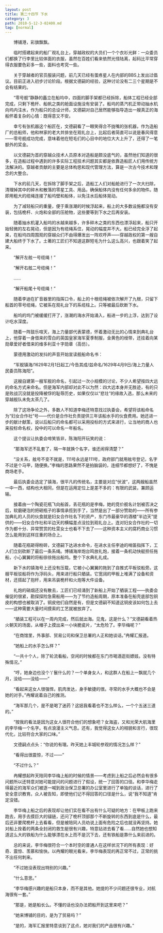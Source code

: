```yaml
---
layout: post
title: 第二十四节 下水
category: 3
path: 2010-5-12-3-02400.md
tag: [normal]
---
```


　　博铺港，彩旗飘飘。

　　临时搭建起来的船厂观礼台上，穿越政权的大员们一个个衣衫光鲜：一众委员们都换了行李里比较体面的衣服，虽然在百姓们看来依然光怪陆离，起码比平常穿得衣服要色彩多一些，面料也考究一些。

　　关于穿越者的官员服装问题，前几天已经有蛋疼星人在内部的BBS上发出过倡议。目前正进入初步讨论阶段。根据文德嗣的经验，这种讨论没有二三个星期是不会有结果的。

　　“零号舰”静静的矗立在船坞中，四面的脚手架都已经拆除，船体工程已经全部完成，只剩下桅杆、船帆之类的舱面设施没有安装了。船坞的蒸汽机正带动抽水机向坞内注水，作为船只的总设计师，文德嗣对自己居然能够指导造出一艘真正的海船怀着复杂的心情：既得意又不安。

　　幸亏有张机器这个船匠在，文德嗣看了一眼笑得合不拢嘴的张机器，作为造船厂的总船师，他和林家的老大并排坐在观礼台上，比起后者简直可以说是春风得意——零号舰成功完成，意味着他在短毛们的心目中的地位大大上升了，还得了一笔额外的奖金。

　　以文德嗣为首的穿越众技术人员原本对造船是颇没底气的，虽然他们知道的很多，在造船过程中遇到的许多实际工程技术问题其实都是依靠造船匠人们用传统方法解决的。穿越者贡献的主要是总体构思和现代管理方法，算是一次古今技术和理念的大整合。

　　下水的前几天，在拆除了脚手架之后，造船工人们对船舱进行了一次大扫除，清理掉其中的碎木和散落的零星工具、用品，确保船体内没有任何多余的物件。随即用粗大的缆绳连接了船坞壁和船体，以免注水后船体晃动。

　　为了减轻船只的重量，便于乘涨潮的时候浮起来，船上的大多数设施都没有安装，包括桅杆、火炮和全部的压舱物，这些要等到下水之后再安装。

　　随着抽水机灌入船坞的水越来越多，许多碎木之类的东西也漂浮起来，船只开始轻微的左右晃动，但是因为有缆绳系住，晃动的幅度并不大。船已经完全浮了起来，在船坞四周围观的穿越众们不由得爆发出一阵欢呼声——穿越政权的第一艘自建大船终于下水了。土著的工匠们不知道这群短毛为什么这么高兴，也跟着笑了起来。

　　“解开左舷一号缆绳！”

　　“解开右舷二号缆绳！”

　　……

　　“解开船尾十号缆绳！”

　　随着李迪在扩音器里的指挥口令，船上的十根缆绳被依次解开了九根，只留下船首的零号缆绳，它被系在观礼台下的系缆柱上。只等被最后砍断下水。

　　船坞的坞门被缓缓打开了，涨潮的海水开始涌入，船进一步的上浮，达到了设计吃水深度。

　　随着一阵鼓乐喧天，海上力量部代表蒙德，怀着激动无比的心情来到典礼台上，他穿着一身借来的雪白的英国皇家海军夏季制服，金黄色的绶带，还挂着向某勋章爱好者借来的维多利亚十字勋章（高仿）。

　　蒙德用激动的发抖的声音开始宣读舰船命名书：

　　“军舰镇海/1629年2月1日起工/今告其成/兹命名/1629年4月9日/海上力量人民委员陈海阳”。

　　这艘自建第一艘军舰的命名，引起过一次小规模的讨论，不少人希望按四大远的命名方式来命名。但是海军内部却对此不以为然：四大远本身并无胜迹，有的只是败战沉没就是投降被俘的耻辱历史，如果仅仅以“悲壮”的缘故入选，那么未来的穿越舰队未免太茶几了。

　　除了这场争论之外，多数人不知道李梅还特意找过执委会，希望将该船命名为“妇女合作社”号——代价是合作社负责提供三年该船水手的伙食费用。她还进一步的献计献策，说以后船只的命名都可以采用投标的方式来进行，让当地的商人也来投标命名权，投中的可以命名一年船名。

　　这个提议让执委会啼笑皆非，陈海阳开玩笑的说：

　　“那海军还不乱套了，隔一年就换个名字，谁还闹得清楚？”

　　“没关系，舷号不变不就是，111号永远是111号，政府部门就用舷号登记，名字不过是个马甲，随便换。”李梅的思路果然不是拍脑袋的，连细节都想好了，不愧是商场老手。

　　最后执委会选定了镇海，很平凡的传统名，主要是对应“伏波”，这两艘船虽然一中一西，结构也大相同，但是在运用定位上是差不多的：有限的武装，兼顾运输。

　　接着由一个陶瓷花瓶飞向船首，丢花瓶的是李梅，她的竞价舰名计划被否决之后，软磨硬泡的把砸瓶子的事情承揽到手了，当然是出了一部分赞助的——所有参加典礼的人员的伙食就是妇女合作社名下的资产，东门市最豪华的酒楼“半边天”提供的——妇女合作社和半边天的横幅差点没拉到观礼台上。连对妇女合作社的一切作为都十分、异常赞赏的杜雯女士也看不下去了——这种资本主义的腐朽商业习惯怎么能用到这样庄重的场合上。

　　随着花瓶砸得粉碎，文德嗣下达进水命令，在进水主任李迪的哨笛指挥下，工人们立刻砍断了最后一条系绳。博铺海岸炮台鸣放礼炮，接着一条机动快艇担任拖船，小心翼翼的将船徐徐拖出船坞。整个下水典礼礼成。

　　新下水的镇海号上还没有压载，它被小心翼翼的拖到了自推式平板驳船旁。这艘平板驳船将作为浮码头，用来进行船只舾装。它宽阔的甲板上堆满了设备和资材，还搭起了抱杆，用来吊装桅杆和火炮等大件设备。

　　礼炮的硝烟还没有散去，工匠们已经涌到了新船上开始了舾装工程——执委会催促的很紧，勘探探险急需船用——为了节约造船周期，原本准备在船壳底部包铜皮的构想也被取消了。铜皮他们自然是有，但是文德嗣不知道这铜皮该如何包上去——这种需要大量时间摸索的工艺就被放弃了。

　　“舾装工程可以在一周内完成，然后就出海。见鬼，这是什么？”文德嗣看着热火朝天的场面，从帽子上摸出来一小块脆瓷片，“太危险了。李华梅呢？”

　　“在商馆里，外事部、贸易公司和保卫总署的人正和她谈话。”冉耀汇报道。

　　“她船上的水手怎么样？”

　　“一共十个人，除了轮流看船，空闲的时候都在东门市喝酒逛街嫖妓。没有特殊情况。”

　　“哼，她身边也没个丫鬟什么的？一个单身女人，和这群人在船上一飘就几个月，没给——没给——”

　　“看起来这女人很强悍。肌肉发达，身手敏捷的很。寻常的水手大概也不会是她的对手。”冉耀说着自己的推测。

　　“海军那几个，是不是喝了迷药？这妞我看着也不怎么样么，一个个五迷三道的。”

　　“按我的看法是因为这女人很符合他们的想象吧？女海盗，又和光荣大航海里的李华梅一个名字。有点浪漫主义气息。还有，我觉得这女人的相貌和言行，很现代化，比较符合大家的口味。”

　　文德嗣点点头：“你说的有理。昨天她上丰城轮参观的情况怎么样？”

　　“看得出很震惊，不过——”

　　“不过什么？”

　　冉耀想起昨天陪同李华梅上船的时候的情景——考虑到上船之后必然会有很多问题所以还特意对她可能提问的问题进行了假设，统一了回答的口径。和李华梅走得最近的海军众们被逐一喊到政治保卫总署的办公室里进行了单独的谈话，进行了安全意识教育。众人被告知，即使他们记不得回答的口径是什么，说“我不知道”肯定没错。

　　李华梅上船之后的表现却让他们实在看不出有什么可疑的地方：在甲板上跑来跑去，用手去摸巨大的锚链，还问了桅杆顶部那个不断旋转的东西到底是什么，最后还非要爬桅杆上去看看，但是被陪同人员劝说上面有危险之后也就没再坚持。她对船上拴着的两条全封闭的救生艇很有兴趣，特意钻进去看了看……自然她也想知道这么大的铁船为什么能够漂在水上而不是沉下去，还有铁船是靠什么来前进的。

　　总的来说，李华梅很符合一个本时空的普通人在这样状况下的所有表现：好奇、震惊、羡慕和愉快。以冉耀的眼光看来，李华梅表现的再正常不过，正常的挑不出任何刺来。

　　“不过她没表现出特别的兴趣。”

　　“什么意思。”

　　“李华梅感兴趣的是船只本身，而不是其他。她提的不少问题还很专业，对航海很有一套。”

　　“那是，她是船长么。不懂的话也没办法把船开到这里来吧？”

　　“她来博铺的目的，是为了贸易吗？”

　　“是的，海军汇报里特意谈到了这点，她对我们的产品很有兴趣。”

